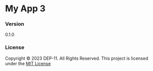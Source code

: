 # My App 3

### Version
0.1.0

### License
Copyright &copy; 2023 DEP-11. All Rights Reserved.
This project is licensed under the [MIT License](License.txt)